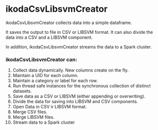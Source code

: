 # ikodaCsvLibsvmCreator

ikodaCsvLibsvmCreator collects data into a simple dataframe. 

It saves the output to file in CSV or LIBSVM format. It can also divide the data into a CSV and a LIBSVM component.

In addition, ikodaCsvLibsvmCreator streams the data to a Spark cluster.

### ikodaCsvLibsvmCreator can:

1. Collect data dynamically. New columns create on the fly.
1. Maintain a UID for each column.
1. Maintain a category or label for each row.
1. Run thread safe instances for the synchronous collection of distinct datasets.
1. Save data as a CSV or LIBSVM (either appending or overwriting). 
1. Divide the data for saving into LIBSVM and CSV components.
1. Open Data in CSV ir LIBSVM format.
1. Merge CSV files.
1. Merge LIBSVM files.
1. Stream data to a Spark cluster
